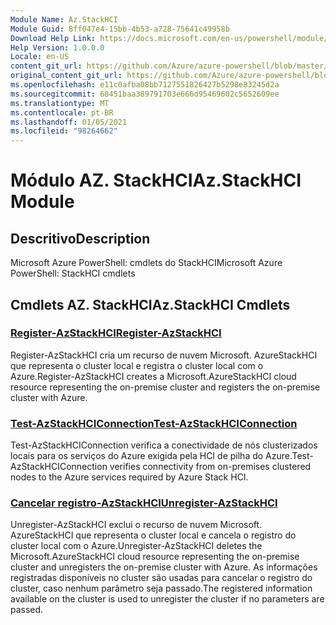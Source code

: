 ```yaml
---
Module Name: Az.StackHCI
Module Guid: 8ff047e4-15bb-4b53-a728-75641c49958b
Download Help Link: https://docs.microsoft.com/en-us/powershell/module/az.StackHCI
Help Version: 1.0.0.0
Locale: en-US
content_git_url: https://github.com/Azure/azure-powershell/blob/master/src/StackHCI/help/Az.StackHCI.md
original_content_git_url: https://github.com/Azure/azure-powershell/blob/master/src/StackHCI/help/Az.StackHCI.md
ms.openlocfilehash: e11c0afba08bb7127551826427b5298e83245d2a
ms.sourcegitcommit: 68451baa389791703e666d95469602c5652609ee
ms.translationtype: MT
ms.contentlocale: pt-BR
ms.lasthandoff: 01/05/2021
ms.locfileid: "98264662"
---
```

# <span data-ttu-id="98019-101">Módulo AZ. StackHCI</span><span class="sxs-lookup"><span data-stu-id="98019-101">Az.StackHCI Module</span></span>
## <span data-ttu-id="98019-102">Descritivo</span><span class="sxs-lookup"><span data-stu-id="98019-102">Description</span></span>
<span data-ttu-id="98019-103">Microsoft Azure PowerShell: cmdlets do StackHCI</span><span class="sxs-lookup"><span data-stu-id="98019-103">Microsoft Azure PowerShell: StackHCI cmdlets</span></span>

## <span data-ttu-id="98019-104">Cmdlets AZ. StackHCI</span><span class="sxs-lookup"><span data-stu-id="98019-104">Az.StackHCI Cmdlets</span></span>
### [<span data-ttu-id="98019-105">Register-AzStackHCI</span><span class="sxs-lookup"><span data-stu-id="98019-105">Register-AzStackHCI</span></span>](Register-AzStackHCI.md)
<span data-ttu-id="98019-106">Register-AzStackHCI cria um recurso de nuvem Microsoft. AzureStackHCI que representa o cluster local e registra o cluster local com o Azure.</span><span class="sxs-lookup"><span data-stu-id="98019-106">Register-AzStackHCI creates a Microsoft.AzureStackHCI cloud resource representing the on-premise cluster and registers the on-premise cluster with Azure.</span></span>

### [<span data-ttu-id="98019-107">Test-AzStackHCIConnection</span><span class="sxs-lookup"><span data-stu-id="98019-107">Test-AzStackHCIConnection</span></span>](Test-AzStackHCIConnection.md)
<span data-ttu-id="98019-108">Test-AzStackHCIConnection verifica a conectividade de nós clusterizados locais para os serviços do Azure exigida pela HCI de pilha do Azure.</span><span class="sxs-lookup"><span data-stu-id="98019-108">Test-AzStackHCIConnection verifies connectivity from on-premises clustered nodes to the Azure services required by Azure Stack HCI.</span></span>

### [<span data-ttu-id="98019-109">Cancelar registro-AzStackHCI</span><span class="sxs-lookup"><span data-stu-id="98019-109">Unregister-AzStackHCI</span></span>](Unregister-AzStackHCI.md)
<span data-ttu-id="98019-110">Unregister-AzStackHCI exclui o recurso de nuvem Microsoft. AzureStackHCI que representa o cluster local e cancela o registro do cluster local com o Azure.</span><span class="sxs-lookup"><span data-stu-id="98019-110">Unregister-AzStackHCI deletes the Microsoft.AzureStackHCI cloud resource representing the on-premise cluster and unregisters the on-premise cluster with Azure.</span></span>
<span data-ttu-id="98019-111">As informações registradas disponíveis no cluster são usadas para cancelar o registro do cluster, caso nenhum parâmetro seja passado.</span><span class="sxs-lookup"><span data-stu-id="98019-111">The registered information available on the cluster is used to unregister the cluster if no parameters are passed.</span></span>

